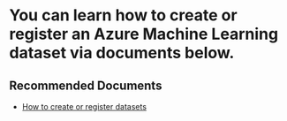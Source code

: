 <properties 
    pageTitle="Creating or registering datasets"
    description="Creating or registering datasets"
    service="microsoft.machinelearning"
    resource="dataset"
    authors="SturgeonMi"
    ms.author="xunwan"
    selfHelpType="generic"
    supportTopicIds="32690849"
    resourceTags=""
    productPesIds="16644"
    cloudEnvironments="Public"
 	articleId="machinelearning-registering-datasets"
/>

# You can learn how to create or register an Azure Machine Learning dataset via documents below.

## **Recommended Documents**

* [How to create or register datasets](https://docs.microsoft.com/azure/machine-learning/how-to-create-register-datasets)<br>

